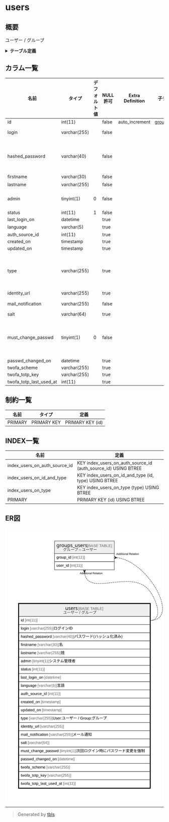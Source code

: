 # users

## 概要

ユーザー / グループ

<details>
<summary><strong>テーブル定義</strong></summary>

```sql
CREATE TABLE `users` (
  `id` int(11) NOT NULL AUTO_INCREMENT,
  `login` varchar(255) NOT NULL DEFAULT '',
  `hashed_password` varchar(40) NOT NULL DEFAULT '',
  `firstname` varchar(30) NOT NULL DEFAULT '',
  `lastname` varchar(255) NOT NULL DEFAULT '',
  `admin` tinyint(1) NOT NULL DEFAULT '0',
  `status` int(11) NOT NULL DEFAULT '1',
  `last_login_on` datetime DEFAULT NULL,
  `language` varchar(5) DEFAULT '',
  `auth_source_id` int(11) DEFAULT NULL,
  `created_on` timestamp NULL DEFAULT NULL,
  `updated_on` timestamp NULL DEFAULT NULL,
  `type` varchar(255) DEFAULT NULL,
  `identity_url` varchar(255) DEFAULT NULL,
  `mail_notification` varchar(255) NOT NULL DEFAULT '',
  `salt` varchar(64) DEFAULT NULL,
  `must_change_passwd` tinyint(1) NOT NULL DEFAULT '0',
  `passwd_changed_on` datetime DEFAULT NULL,
  `twofa_scheme` varchar(255) DEFAULT NULL,
  `twofa_totp_key` varchar(255) DEFAULT NULL,
  `twofa_totp_last_used_at` int(11) DEFAULT NULL,
  PRIMARY KEY (`id`),
  KEY `index_users_on_id_and_type` (`id`,`type`),
  KEY `index_users_on_auth_source_id` (`auth_source_id`),
  KEY `index_users_on_type` (`type`)
) ENGINE=InnoDB AUTO_INCREMENT=[Redacted by tbls] DEFAULT CHARSET=utf8
```

</details>

## カラム一覧

| 名前                      | タイプ          | デフォルト値       | NULL許可   | Extra Definition | 子テーブル                           | 親テーブル      | コメント                                 |
| ----------------------- | ------------ | ------------ | -------- | ---------------- | ------------------------------- | ---------- | ------------------------------------ |
| id                      | int(11)      |              | false    | auto_increment   | [groups_users](groups_users.md) |            |                                      |
| login                   | varchar(255) |              | false    |                  |                                 |            | ログインID                               |
| hashed_password         | varchar(40)  |              | false    |                  |                                 |            | パスワード(ハッシュ化済み)                       |
| firstname               | varchar(30)  |              | false    |                  |                                 |            | 名                                    |
| lastname                | varchar(255) |              | false    |                  |                                 |            | 姓                                    |
| admin                   | tinyint(1)   | 0            | false    |                  |                                 |            | システム管理者                              |
| status                  | int(11)      | 1            | false    |                  |                                 |            |                                      |
| last_login_on           | datetime     |              | true     |                  |                                 |            |                                      |
| language                | varchar(5)   |              | true     |                  |                                 |            | 言語                                   |
| auth_source_id          | int(11)      |              | true     |                  |                                 |            |                                      |
| created_on              | timestamp    |              | true     |                  |                                 |            |                                      |
| updated_on              | timestamp    |              | true     |                  |                                 |            |                                      |
| type                    | varchar(255) |              | true     |                  |                                 |            | User:ユーザー / Group:グループ               |
| identity_url            | varchar(255) |              | true     |                  |                                 |            |                                      |
| mail_notification       | varchar(255) |              | false    |                  |                                 |            | メール通知                                |
| salt                    | varchar(64)  |              | true     |                  |                                 |            |                                      |
| must_change_passwd      | tinyint(1)   | 0            | false    |                  |                                 |            | 次回ログイン時にパスワード変更を強制                   |
| passwd_changed_on       | datetime     |              | true     |                  |                                 |            |                                      |
| twofa_scheme            | varchar(255) |              | true     |                  |                                 |            |                                      |
| twofa_totp_key          | varchar(255) |              | true     |                  |                                 |            |                                      |
| twofa_totp_last_used_at | int(11)      |              | true     |                  |                                 |            |                                      |

## 制約一覧

| 名前      | タイプ         | 定義               |
| ------- | ----------- | ---------------- |
| PRIMARY | PRIMARY KEY | PRIMARY KEY (id) |

## INDEX一覧

| 名前                            | 定義                                                             |
| ----------------------------- | -------------------------------------------------------------- |
| index_users_on_auth_source_id | KEY index_users_on_auth_source_id (auth_source_id) USING BTREE |
| index_users_on_id_and_type    | KEY index_users_on_id_and_type (id, type) USING BTREE          |
| index_users_on_type           | KEY index_users_on_type (type) USING BTREE                     |
| PRIMARY                       | PRIMARY KEY (id) USING BTREE                                   |

## ER図

![er](users.svg)

---

> Generated by [tbls](https://github.com/k1LoW/tbls)
